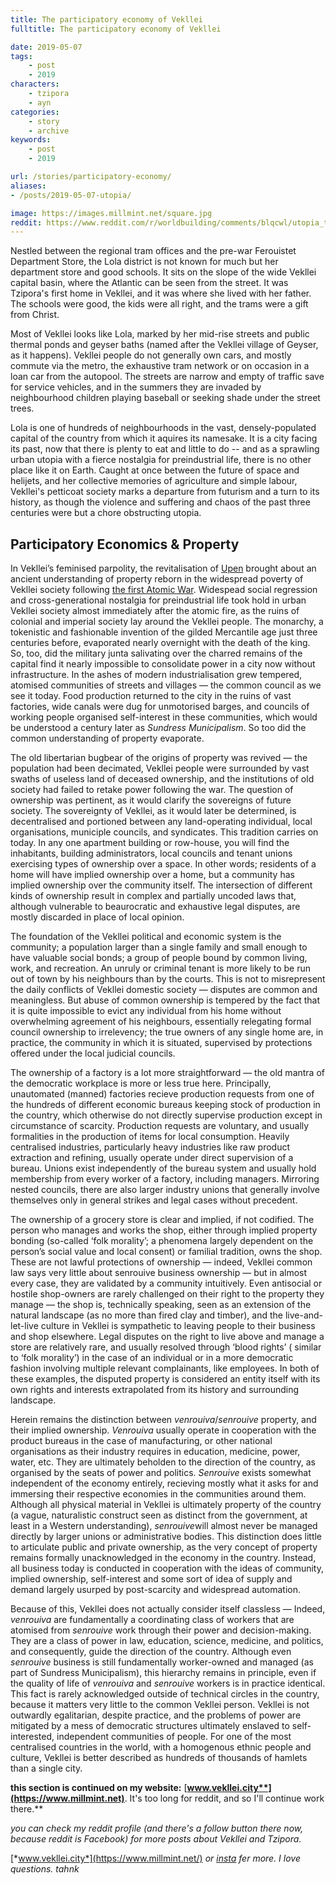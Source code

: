 ```yaml
---
title: The participatory economy of Vekllei
fulltitle: The participatory economy of Vekllei

date: 2019-05-07
tags:
    - post
    - 2019
characters:
    - tzipora
    - ayn
categories:
    - story
    - archive
keywords:
    - post
    - 2019

url: /stories/participatory-economy/
aliases:
- /posts/2019-05-07-utopia/

image: https://images.millmint.net/square.jpg
reddit: https://www.reddit.com/r/worldbuilding/comments/blqcwl/utopia_the_participatory_economy_of_vekllei/
---
```


Nestled between the regional tram offices and the pre-war Ferouistet Department Store, the Lola district is not known for much but her department store and good schools. It sits on the slope of the wide Vekllei capital basin, where the Atlantic can be seen from the street. It was Tzipora's first home in Vekllei, and it was where she lived with her father. The schools were good, the kids were all right, and the trams were a gift from Christ.

Most of Vekllei looks like Lola, marked by her mid-rise streets and public thermal ponds and geyser baths (named after the Vekllei village of Geyser, as it happens). Vekllei people do not generally own cars, and mostly commute via the metro, the exhaustive tram network or on occasion in a loan car from the autopool. The streets are narrow and empty of traffic save for service vehicles, and in the summers they are invaded by neighbourhood children playing baseball or seeking shade under the street trees.

Lola is one of hundreds of neighbourhoods in the vast, densely-populated capital of the country from which it aquires its namesake. It is a city facing its past, now that there is plenty to eat and little to do -- and as a sprawling urban utopia with a fierce nostalgia for preindustrial life, there is no other place like it on Earth. Caught at once between the future of space and helijets, and her collective memories of agriculture and simple labour, Vekllei's petticoat society marks a departure from futurism and a turn to its history, as though the violence and suffering and chaos of the past three centuries were but a chore obstructing utopia.

## Participatory Economics & Property

In Vekllei’s feminised parpolity, the revitalisation of [Upen](https://vekllei.city/religion/) brought about an ancient understanding of property reborn in the widespread poverty of Vekllei society following [the first Atomic War](https://vekllei.city/the-forgotten-generation/). Widespead social regression and cross-generational nostalgia for preindustrial life took hold in urban Vekllei society almost immediately after the atomic fire, as the ruins of colonial and imperial society lay around the Vekllei people. The monarchy, a tokenistic and fashionable invention of the gilded Mercantile age just three centuries before, evaporated nearly overnight with the death of the king. So, too, did the military junta salivating over the charred remains of the capital find it nearly impossible to consolidate power in a city now without infrastructure. In the ashes of modern industrialisation grew tempered, atomised communities of streets and villages — the common council as we see it today. Food production returned to the city in the ruins of vast factories, wide canals were dug for unmotorised barges, and councils of working people organised self-interest in these communities, which would be understood a century later as *Sundress Municipalism*. So too did the common understanding of property evaporate.

The old libertarian bugbear of the origins of property was revived — the population had been decimated, Vekllei people were surrounded by vast swaths of useless land of deceased ownership, and the institutions of old society had failed to retake power following the war. The question of ownership was pertinent, as it would clarify the sovereigns of future society. The sovereignty of Vekllei, as it would later be determined, is decentralised and portioned between any land-operating individual, local organisations, municiple councils, and syndicates. This tradition carries on today. In any one apartment building or row-house, you will find the inhabitants, building administrators, local councils and tenant unions exercising types of ownership over a space. In other words; residents of a home will have implied ownership over a home, but a community has implied ownership over the community itself. The intersection of different kinds of ownership result in complex and partially uncoded laws that, although vulnerable to beaurocratic and exhaustive legal disputes, are mostly discarded in place of local opinion.

The foundation of the Vekllei political and economic system is the community; a population larger than a single family and small enough to have valuable social bonds; a group of people bound by common living, work, and recreation. An unruly or criminal tenant is more likely to be run out of town by his neighbours than by the courts. This is not to misrepresent the daily conflicts of Vekllei domestic society — disputes are common and meaningless. But abuse of common ownership is tempered by the fact that it is quite impossible to evict any individual from his home without overwhelming agreement of his neighbours, essentially relegating formal council ownership to irrelevency; the true owners of any single home are, in practice, the community in which it is situated, supervised by protections offered under the local judicial councils.

The ownership of a factory is a lot more straightforward — the old mantra of the democratic workplace is more or less true here. Principally, unautomated (manned) factories recieve production requests from one of the hundreds of different economic bureaus keeping stock of production in the country, which otherwise do not directly supervise production except in circumstance of scarcity. Production requests are voluntary, and usually formalities in the production of items for local consumption. Heavily centralised industries, particularly heavy industries like raw product extraction and refining, usually operate under direct supervision of a bureau. Unions exist independently of the bureau system and usually hold membership from every worker of a factory, including managers. Mirroring nested councils, there are also larger industry unions that generally involve themselves only in general strikes and legal cases without precedent.

The ownership of a grocery store is clear and implied, if not codified. The person who manages and works the shop, either through implied property bonding (so-called ‘folk morality’; a phenomena largely dependent on the person’s social value and local consent) or familial tradition, owns the shop. These are not lawful protections of ownership — indeed, Vekllei common law says very little about senrouive business ownership — but in almost every case, they are validated by a community intuitively. Even antisocial or hostile shop-owners are rarely challenged on their right to the property they manage — the shop is, technically speaking, seen as an extension of the natural landscape (as no more than fired clay and timber), and the live-and-let-live culture in Vekllei is sympathetic to leaving people to their business and shop elsewhere. Legal disputes on the right to live above and manage a store are relatively rare, and usually resolved through ‘blood rights’ ( similar to ‘folk morality’) in the case of an individual or in a more democratic fashion involving multiple relevant complainants, like employees. In both of these examples, the disputed property is considered an entity itself with its own rights and interests extrapolated from its history and surrounding landscape.

Herein remains the distinction between *venrouiva*/*senrouive* property, and their implied ownership. *Venrouiva* usually operate in cooperation with the product bureaus in the case of manufacturing, or other national organisations as their industry requires in education, medicine, power, water, etc. They are ultimately beholden to the direction of the country, as organised by the seats of power and politics. *Senrouive* exists somewhat independent of the economy entirely, recieving mostly what it asks for and immersing their respective economies in the communities around them. Although all physical material in Vekllei is ultimately property of the country (a vague, naturalistic construct seen as distinct from the government, at least in a Western understanding), *senrouive*will almost never be managed directly by larger unions or administrative bodies. This distinction does little to articulate public and private ownership, as the very concept of property remains formally unacknowledged in the economy in the country. Instead, all business today is conducted in cooperation with the ideas of community, implied ownership, self-interest and some sort of idea of supply and demand largely usurped by post-scarcity and widespread automation.

Because of this, Vekllei does not actually consider itself classless — Indeed, *venrouiva* are fundamentally a coordinating class of workers that are atomised from *senrouive* work through their power and decision-making. They are a class of power in law, education, science, medicine, and politics, and consequently, guide the direction of the country. Although even *senrouive* business is still fundamentally worker-owned and managed (as part of Sundress Municipalism), this hierarchy remains in principle, even if the quality of life of *venrouiva* and *senrouive* workers is in practice identical. This fact is rarely acknowledged outside of technical circles in the country, because it matters very little to the common Vekllei person. Vekllei is not outwardly egalitarian, despite practice, and the problems of power are mitigated by a mess of democratic structures ultimately enslaved to self-interested, independent communities of people. For one of the most centralised countries in the world, with a homogenous ethnic people and culture, Vekllei is better described as hundreds of thousands of hamlets than a single city.

**this section is continued on my website:** [**www.vekllei.city**](https://www.millmint.net)**. It's too long for reddit, and so I'll continue work there.**

*you can check my reddit profile (and there's a follow button there now, because reddit is Facebook) for more posts about Vekllei and Tzipora.*

[*www.vekllei.city*](https://www.millmint.net/)  *or* [*insta*](https://www.instagram.com/melon.kony/) *fer more. I love questions. tahnk*
